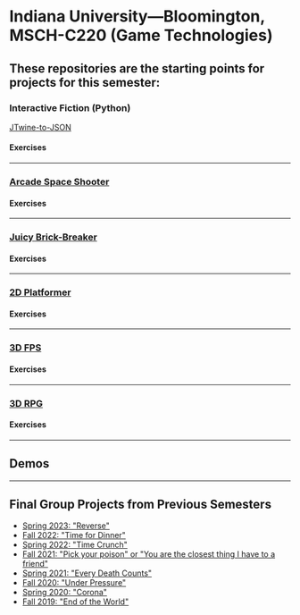 # Indiana University—Bloomington, MSCH-C220 (Game Technologies)

## These repositories are the starting points for projects for this semester:
### Interactive Fiction (Python) 

[JTwine-to-JSON](https://github.com/BL-MSCH-C220/JTwine-to-JSON)

#### Exercises

---

### [Arcade Space Shooter](https://github.com/BL-MSCH-C220/02-Space-Shooter) 

#### Exercises

---

### [Juicy Brick-Breaker](https://github.com/BL-MSCH-C220/03-Juicy-Brick-Breaker)

#### Exercises

---

### [2D Platformer](https://github.com/BL-MSCH-C220/04-2D-Platformer) 

#### Exercises
 
---

### [3D FPS](https://github.com/BL-MSCH-C220/05-3D-FPS)

#### Exercises

---

### [3D RPG](https://github.com/BL-MSCH-C220/06-3D-RPG)

#### Exercises
 
---

## Demos
 <!---
   - [Star Control Demo](https://github.com/BL-MSCH-C220/Demo-Star-Control)
   - [Juicy Brick Breaker Demo](https://github.com/BL-MSCH-C220/Demo-Juicy-Breakout)
   - [Mario Demo](https://github.com/BL-MSCH-C220/Demo-Mario)
   - [Doom Demo](https://github.com/BL-MSCH-C220/Demo-Doom)
   - [Day-Night 3D Demo](https://github.com/BL-MSCH-C220/Demo-Day-Night-3D)
   - [Inventory Demo](https://github.com/BL-MSCH-C220/Demo-Inventory)
   - [Godot Shader Demo](https://github.com/BL-MSCH-C220/Demo-Shaders)
   - [Procedural Generation Demos](https://github.com/BL-MSCH-C220/Demo-Procedural-Generation)
 --->

---

 ## Final Group Projects from Previous Semesters
 - [Spring 2023: "Reverse"](https://github.com/BL-MSCH-C220/Final-Projects-S23)
 - [Fall 2022: "Time for Dinner"](https://github.com/BL-MSCH-C220/Final-Projects-F22)
 - [Spring 2022: "Time Crunch"](https://github.com/BL-MSCH-C220/Final-Projects-S22)
 - [Fall 2021: "Pick your poison" or "You are the closest thing I have to a friend"](https://github.com/BL-MSCH-C220/Final-Projects-F21)
 - [Spring 2021: "Every Death Counts"](https://github.com/BL-MSCH-C220/Final-Projects-S21)
 - [Fall 2020: "Under Pressure"](https://github.com/BL-MSCH-C220/Final-Projects-F20)
 - [Spring 2020: "Corona"](https://github.com/BL-MSCH-C220/Final-Projects-S20)
 - [Fall 2019: "End of the World"](https://github.com/BL-MSCH-C220/Final-Projects-F19)
